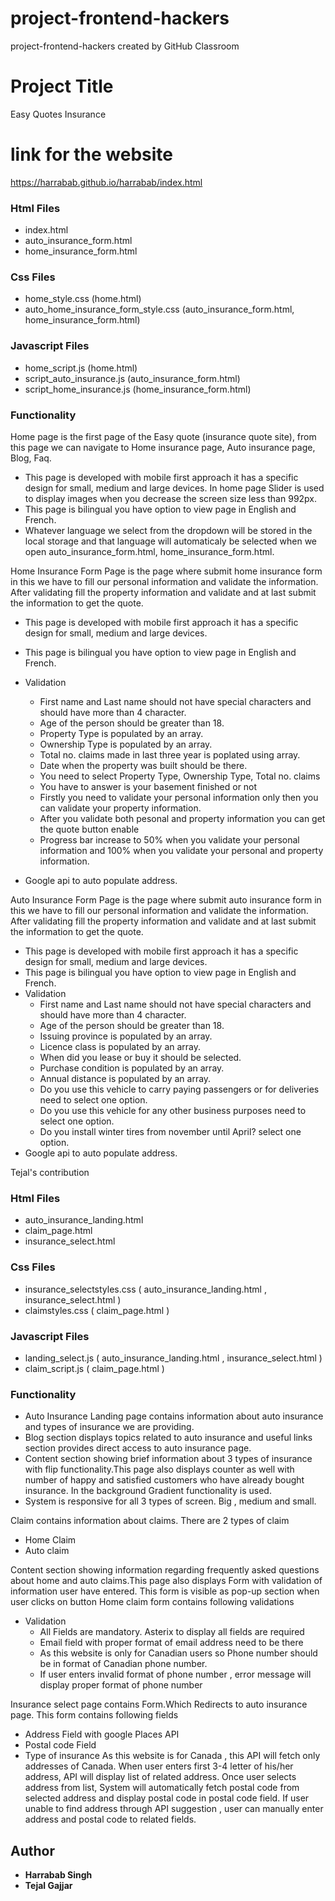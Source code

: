 # project-frontend-hackers
project-frontend-hackers created by GitHub Classroom

# Project Title
Easy Quotes Insurance


# link for the website
https://harrabab.github.io/harrabab/index.html

### Html Files

* index.html
* auto_insurance_form.html
* home_insurance_form.html

### Css Files

* home_style.css (home.html)
* auto_home_insurance_form_style.css (auto_insurance_form.html, home_insurance_form.html)

### Javascript Files

* home_script.js (home.html)
* script_auto_insurance.js (auto_insurance_form.html) 
* script_home_insurance.js (home_insurance_form.html)

### Functionality

Home page is the first page of the Easy quote (insurance quote site), from this page we can navigate to Home insurance page, Auto insurance page, Blog, Faq. 

* This page is developed with mobile first approach it has a specific design for small, medium and large devices. In home page Slider is used to display images when you decrease the screen size less than 992px.
* This page is bilingual you have option to view page in English and French.
* Whatever language we select from the dropdown will be stored in the local storage and that language will automaticaly be selected when we open auto_insurance_form.html, home_insurance_form.html.


Home Insurance Form Page is the page where submit home insurance form in this we have to fill our personal information and validate the information. After validating  fill the property information and validate and at last submit the information to get the quote.

* This page is developed with mobile first approach it has a specific design for small, medium and large devices.
* This page is bilingual you have option to view page in English and French.
* Validation
    *  First name and Last name should not have special characters and should have more than 4 character.
    *  Age of the person should be greater than 18.
    *  Property Type is populated by an array.
    *  Ownership Type is populated by an array.
    *  Total no. claims made in last three year is poplated using array. 
    *  Date when the property was built should be there.  
    *  You need to select Property Type,  Ownership Type, Total no. claims 
    *  You have to answer is your basement finished or not
    *  Firstly you need to validate your personal information only then you can validate your property information.
    *  After you validate both pesonal and property information you can get the quote button enable
    *  Progress bar increase to 50% when you validate your personal information and 100% when you validate your personal and property          information.
    
 * Google api to auto populate address.
 
Auto Insurance Form Page is the page where submit auto insurance form in this we have to fill our personal information and validate the information. After validating  fill the property information and validate and at last submit the information to get the quote.

* This page is developed with mobile first approach it has a specific design for small, medium and large devices.
* This page is bilingual you have option to view page in English and French.
* Validation
    *  First name and Last name should not have special characters and should have more than 4 character.
    *  Age of the person should be greater than 18.
    *  Issuing province is populated by an array.
    *  Licence class is populated by an array.
    *  When did you lease or buy it should be selected.
    *  Purchase condition is populated by an array.
    *  Annual distance is populated by an array.
    *  Do you use this vehicle to carry paying passengers or for deliveries need to select one option.
    *  Do you use this vehicle for any other business purposes need to select one option.
    *  Do you install winter tires from november until April? select one option.
* Google api to auto populate address.


Tejal's contribution

### Html Files

* auto_insurance_landing.html
* claim_page.html
* insurance_select.html

### Css Files

* insurance_selectstyles.css ( auto_insurance_landing.html , insurance_select.html )
* claimstyles.css ( claim_page.html )

### Javascript Files

* landing_select.js ( auto_insurance_landing.html , insurance_select.html )
* claim_script.js ( claim_page.html )

### Functionality

*  Auto Insurance Landing page contains information about auto insurance and types of insurance we are providing.
* Blog section displays topics related to auto insurance and useful links section provides direct access to auto insurance page.
* Content section showing brief information about 3 types of insurance with flip functionality.This page also displays counter as well         with number of happy and satisfied customers who have already bought insurance. In the background Gradient functionality is used.
* System is responsive for all 3 types of screen. Big , medium and small.


Claim contains information about claims.
There are 2 types of claim
* Home Claim
* Auto claim

Content section showing information regarding frequently asked questions about home and auto claims.This page also displays Form with validation of information user have entered.
This form is visible as pop-up section when user clicks on button
Home claim form contains following validations
* Validation
    *  All Fields are mandatory. Asterix to display all fields are required
    *  Email field with proper format of email address need to be there
    *  As this website is only for Canadian users so Phone number should be in format of Canadian phone number. 
    *  If user enters invalid format of phone number , error message will display proper format of phone number
    
    
 
Insurance select page contains Form.Which Redirects to auto insurance page.
This form contains following fields
*  Address Field  with google Places API
*  Postal code Field
*  Type of insurance
As this website is for Canada , this API will fetch only addresses of Canada. 
When user enters first 3-4 letter of his/her address, API will display list of related address.
Once user selects address from list, System will automatically fetch postal code from selected address and display postal code in postal code field.
If user unable to find address through API suggestion , user can manually enter address and postal code to related fields.


  


## Author

* **Harrabab Singh**
*  **Tejal Gajjar**

